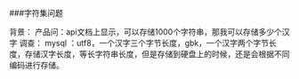 ###字符集问题

背景：
产品问：api文档上显示，可以存储1000个字符串，那我可以存储多少个汉字
调查：
mysql ：utf8，一个汉字三个字节长度，gbk，一个汉字两个字节长度，存储汉字长度，等长字符串长度，但是存储到硬盘上的时候，还是会根据不同编码进行存储。
